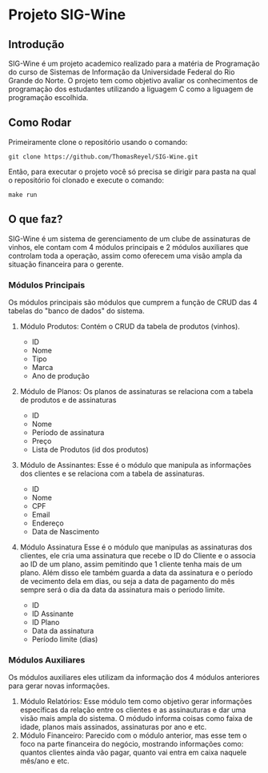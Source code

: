 # Projeto SIG-Wine
## Introdução
SIG-Wine é um projeto academico realizado para a matéria de Programação do curso de Sistemas de Informação da Universidade Federal do Rio Grande do Norte. 
O projeto tem como objetivo avaliar os conhecimentos de programação dos estudantes utilizando a liguagem C como a liguagem de programação escolhida.

## Como Rodar
Primeiramente clone o repositório usando o comando:

```
git clone https://github.com/ThomasReyel/SIG-Wine.git
```
Então, para executar o projeto você só precisa se dirigir para pasta na qual o repositório foi clonado e execute o comando:

```
make run
```

## O que faz?
SIG-Wine é um sistema de gerenciamento de um clube de assinaturas de vinhos, ele contam com 4 módulos principais e 2 módulos auxiliares que controlam toda a operação, assim como
oferecem uma visão ampla da situação financeira para o gerente.

### Módulos Principais
Os módulos principais são módulos que cumprem a função de CRUD das 4 tabelas do "banco de dados" do sistema.
1. Módulo Produtos:
   Contém o CRUD da tabela de produtos (vinhos).
   - ID
   - Nome
   - Tipo
   - Marca
   - Ano de produção
   
3. Módulo de Planos: Os planos de assinaturas se relaciona com a tabela de produtos e de assinaturas
   - ID
   - Nome
   - Período de assinatura
   - Preço
   - Lista de Produtos (id dos produtos)
5. Módulo de Assinantes: Esse é o módulo que manipula as informações dos clientes e se relaciona com a tabela de assinaturas.
   - ID
   - Nome
   - CPF
   - Email
   - Endereço
   - Data de Nascimento
6. Módulo Assinatura
   Esse é o módulo que manipulas as assinaturas dos clientes, ele cria uma assinatura que recebe o ID do Cliente e o associa ao ID de um plano, assim pemitindo que 1 cliente tenha mais de um plano. Além disso ele também guarda a data da assinatura e o período de vecimento dela em dias, ou seja a data de pagamento do mês sempre será o dia da data da assinatura mais o período limite.
   - ID
   - ID Assinante
   - ID Plano
   - Data da assinatura
   - Período limite (dias)

### Módulos Auxiliares
Os módulos auxiliares eles utilizam da informação dos 4 módulos anteriores para gerar novas informações.
1. Módulo Relatórios:
   Esse módulo tem como objetivo gerar informações específicas da relação entre os clientes e as assinauturas e dar uma visão mais ampla do sistema. O módudo informa coisas
   como faixa de idade, planos mais assinados, assinaturas por ano e etc.
2. Módulo Financeiro:
   Parecido com o módulo anterior, mas esse tem o foco na parte financeira do negócio, mostrando informações como: quantos clientes ainda vão pagar, quanto  vai entra em caixa
   naquele mês/ano e etc.
